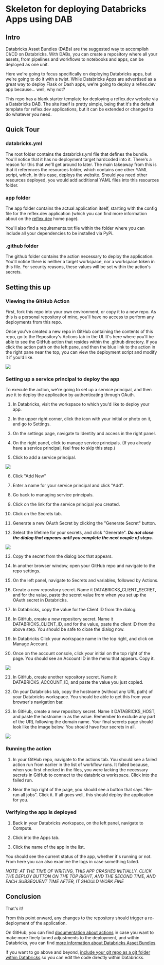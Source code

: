 # Skeleton for deploying Databricks Apps using DAB

## Intro

Databricks Asset Bundles (DABs) are the suggested way to accomplish CI/CD on Databricks. With DABs, you can create a repository where all your assets, from pipelines and workflows to notebooks and apps, can be deployed as one unit.

Here we're going to focus specifically on deploying Databricks apps, but we're going to do it with a twist. While Databricks Apps are advertised as a great way to deploy Flask or Dash apps, we're going to deploy a reflex.dev app because... well, why not?

This repo has a blank starter template for deploying a reflex.dev website via a Databricks DAB. The site itself is pretty simple, being that it's the default template for reflex.dev applications, but it can be extended or changed to do whatever you need.

## Quick Tour

### databricks.yml

The root folder contains the databricks.yml file that defines the bundle. You'll notice that it has no deployment target hardcoded into it. There's a reason for this that we'll get around to later. The main takeaway from this is that it references the resources folder, which contains one other YAML script, which, in this case, deploys the website. Should you need other resources deployed, you would add additional YAML files into this resources folder. 

### app folder

The app folder contains the actual application itself, starting with the config file for the reflex.dev application (which you can find more information about on the [reflex.dev](https://reflex.dev/) home page).

You'll also find a requirements.txt file within the folder where you can include all your dependencies to be installed via PyPi. 

### .github folder

The github folder contains the action necessary to deploy the application. You'll notice there is neither a target workspace, nor a workspace token in this file. For security reasons, these values will be set within the action's secrets.

## Setting this up

### Viewing the GitHub Action

First, fork this repo into your own environment, or copy it to a new repo. As this is a personal repository of mine, you'll have no access to perform any deployments from this repo. 

Once you've created a new repo in GitHub containing the contents of this repo, go to the Repository's Actions tab in the UI. It's here where you'll be able to see the GitHub action that resides within the .github directory. If you click the action path on the left pane, and then the blue link to the action in the right pane near the top, you can view the deployment script and modify it if you'd like.

![](.img/access-action.png)

### Setting up a service principal to deploy the app

To execute the action, we're going to set up a service principal, and then use it to deploy the application by authenticating through OAuth.

1. In Databricks, visit the workspace to which you'd like to deploy your app.

1. In the upper right corner, click the icon with your initial or photo on it, and go to Settings.
1. On the settings page, navigate to Identity and access in the right panel. 
1. On the right panel, click to manage service principals. (If you already have a service principal, feel free to skip this step.)
1. Click to add a service principal.

![](.img/add-service-principal.png)

6. Click "Add New"

1. Enter a name for your service principal and click "Add".
1. Go back to managing service principals.
1. Click on the link for the service principal you created.
1. Click on the Secrets tab.
1. Generate a new OAuth Secret by clicking the "Generate Secret" button. 
1. Select the lifetime for your secrets, and click "Generate".  _**Do not close the dialog that appears until you complete the next couple of steps.**_

![](.img/client-id-and-secret.png)

13. Copy the secret from the dialog box that appears.

1. In another browser window, open your GitHub repo and navigate to the repo settings.
1. On the left panel, navigate to Secrets and variables, followed by Actions.
1. Create a new repository secret. Name it DATABRICKS_CLIENT_SECRET, and for the value, paste the secret value from when you set up the OAuth secret in Databricks.
1. In Databricks, copy the value for the Client ID from the dialog.
1. In GitHub, create a new repository secret. Name it DATABRICKS_CLIENT_ID, and for the value, paste the client ID from the above step. You should be safe to close the dialog now.
1. In Databricks Click your workspace name in the top right, and click on Manage Account.
1. Once on the account console, click your initial on the top right of the page. You should see an Account ID in the menu that appears. Copy it.

![](.img/getting-the-account-id.png) 

21. In GitHub, create another repository secret. Name it DATABRICKS_ACCOUNT_ID, and paste the value you just copied.

1. On your Databricks tab, copy the hostname (without any URL path) of your Databricks workspace. You should be able to get this from your browser's navigation bar.
1. In GitHub, create a new repository secret. Name it DATABRICKS_HOST, and paste the hostname in as the value. Remember to exclude any part of the URL following the domain name. Your final secrets page should look like the image below. You should have four secrets in all.

![](.img/repo-secrets.png)

### Running the action

1. In your GitHub repo, navigate to the actions tab. You should see a failed action run from earlier in the list of workflow runs. It failed because, when you first checked in the files, you were lacking the necessary secrets in GitHub to connect to the databricks workspace. Click into the failed run. 

1. Near the top right of the page, you should see a button that says "Re-run all jobs". Click it. If all goes well, this should deploy the application for you.

### Verifying the app is deployed

1. Back in your Databricks workspace, on the left panel, navigate to Compute.

1. Click into the Apps tab.
1. Click the name of the app in the list.

You should see the current status of the app, whether it's running or not. From here you can also examine the logs in case something failed. 

*NOTE: AT THE TIME OF WRITING, THIS APP CRASHES INITIALLY. CLICK THE DEPLOY BUTTON ON THE TOP RIGHT, AND THE SECOND TIME, AND EACH SUBSEQUENT TIME AFTER, IT SHOULD WORK FINE* 

## Conclusion

That's it! 

From this point onward, any changes to the repository should trigger a re-deployment of the application. 

On GitHub, you can find [documentation about actions](https://docs.github.com/en/actions) in case you want to make more finely tuned adjustments to the deployment, and within Databricks, you can find [more information about Databricks Asset Bundles](https://docs.databricks.com/aws/en/dev-tools/bundles/).

If you want to go above and beyond, [include your git repo as a git folder within Databricks](https://docs.databricks.com/aws/en/repos/repos-setup) so you can edit the code directly within Databricks.